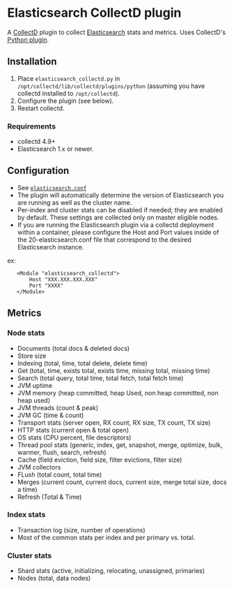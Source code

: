 # Elasticsearch CollectD plugin

A [CollectD](http://collectd.org) plugin to collect [Elasticsearch](https://github.com/elastic/elasticsearch) stats and metrics. Uses CollectD's [Python plugin](http://collectd.org/documentation/manpages/collectd-python.5.shtml).

## Installation

 1. Place `elasticsearch_collectd.py` in `/opt/collectd/lib/collectd/plugins/python` (assuming you have collectd installed to `/opt/collectd`).
 1. Configure the plugin (see below).
 1. Restart collectd.

### Requirements

 * collectd 4.9+
 * Elasticsearch 1.x or newer.

## Configuration

 * See [`elasticsearch.conf`](https://github.com/signalfx/integrations/blob/master/collectd-elasticsearch/20-elasticsearch.conf)
 * The plugin will automatically determine the version of Elasticsearch you are running as well as the cluster name.
 * Per-index and cluster stats can be disabled if needed; they are enabled by default. These settings are collected only on master eligible nodes.
 * If you are running the Elasticsearch plugin via a collectd deployment within a container, please configure the Host and Port values inside of the 20-elasticsearch.conf file that correspond to the desired Elasticsearch instance.

 ex:
```
   <Module "elasticsearch_collectd">
       Host "XXX.XXX.XXX.XXX"
       Port "XXXX"
   </Module>
```

## Metrics

### Node stats

 * Documents (total docs & deleted docs)
 * Store size
 * Indexing (total, time, total delete, delete time)
 * Get (total, time, exists total, exists time, missing total, missing time)
 * Search (total query, total time, total fetch, total fetch time)
 * JVM uptime
 * JVM memory (heap committed, heap Used, non heap committed, non heap used)
 * JVM threads (count & peak)
 * JVM GC (time & count)
 * Transport stats (server open, RX count, RX size, TX count, TX size)
 * HTTP stats (current open & total open)
 * OS stats (CPU percent, file descriptors)
 * Thread pool stats (generic, index, get, snapshot, merge, optimize, bulk, warmer, flush, search, refresh)
 * Cache (field eviction, field size, filter evictions, filter size)
 * JVM collectors
 * FLush (total count, total time)
 * Merges (current count, current docs, current size, merge total size, docs a time)
 * Refresh (Total & Time)

### Index stats

 * Transaction log (size, number of operations)
 * Most of the common stats per index and per primary vs. total.

### Cluster stats

 * Shard stats (active, initializing, relocating, unassigned, primaries)
 * Nodes (total, data nodes)
